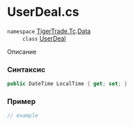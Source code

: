
# UserDeal.cs
`namespace` [TigerTrade.Tc](../../../../TigerTrade.Tc.md).[Data](../../../../TigerTrade.Tc/Data.md)  
&nbsp;&nbsp;&nbsp;&nbsp;&nbsp;&nbsp;&nbsp;&nbsp;&nbsp;`class` [UserDeal](../../UserDeal.cs.md)

Описание

### Синтаксис
```csharp
public DateTime LocalTime { get; set; }
```
### Пример  
```csharp
// example
```
